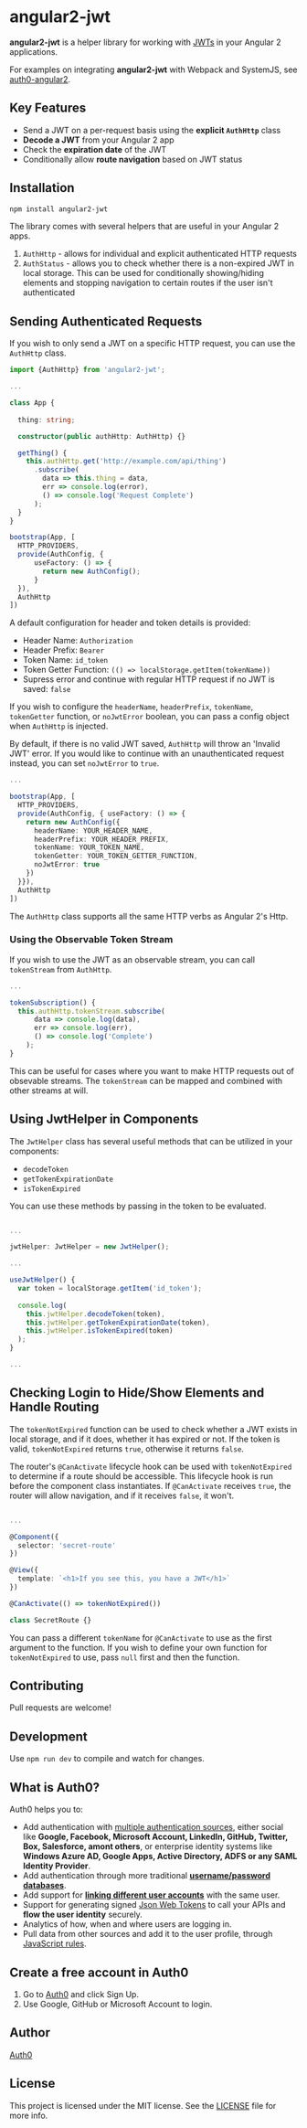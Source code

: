# angular2-jwt

**angular2-jwt** is a helper library for working with [JWTs](http://jwt.io/introduction) in your Angular 2 applications.

For examples on integrating **angular2-jwt** with Webpack and SystemJS, see [auth0-angular2](https://github.com/auth0/auth0-angular2).

## Key Features

* Send a JWT on a per-request basis using the **explicit `AuthHttp`** class
* **Decode a JWT** from your Angular 2 app
* Check the **expiration date** of the JWT
* Conditionally allow **route navigation** based on JWT status

## Installation

```bash
npm install angular2-jwt
```

The library comes with several helpers that are useful in your Angular 2 apps.

1. `AuthHttp` - allows for individual and explicit authenticated HTTP requests
2. `AuthStatus` - allows you to check whether there is a non-expired JWT in local storage. This can be used for conditionally showing/hiding elements and stopping navigation to certain routes if the user isn't authenticated

## Sending Authenticated Requests

If you wish to only send a JWT on a specific HTTP request, you can use the `AuthHttp` class.

```ts
import {AuthHttp} from 'angular2-jwt';

...

class App {
  
  thing: string;

  constructor(public authHttp: AuthHttp) {}

  getThing() {
    this.authHttp.get('http://example.com/api/thing')
      .subscribe(
        data => this.thing = data,
        err => console.log(error),
        () => console.log('Request Complete')
      );
  }
}

bootstrap(App, [
  HTTP_PROVIDERS,
  provide(AuthConfig, {
      useFactory: () => {
        return new AuthConfig();
      }
  }),
  AuthHttp
])
```

A default configuration for header and token details is provided:

* Header Name: `Authorization`
* Header Prefix: `Bearer`
* Token Name: `id_token`
* Token Getter Function: `(() => localStorage.getItem(tokenName))`
* Supress error and continue with regular HTTP request if no JWT is saved: `false`

If you wish to configure the `headerName`, `headerPrefix`, `tokenName`, `tokenGetter` function, or `noJwtError` boolean, you can pass a config object when `AuthHttp` is injected.

By default, if there is no valid JWT saved, `AuthHttp` will throw an 'Invalid JWT' error. If you would like to continue with an unauthenticated request instead, you can set `noJwtError` to `true`.

```ts
...

bootstrap(App, [
  HTTP_PROVIDERS,
  provide(AuthConfig, { useFactory: () => {
    return new AuthConfig({
      headerName: YOUR_HEADER_NAME,
      headerPrefix: YOUR_HEADER_PREFIX,
      tokenName: YOUR_TOKEN_NAME,
      tokenGetter: YOUR_TOKEN_GETTER_FUNCTION,
      noJwtError: true 
    })
  }}),
  AuthHttp
])
```

The `AuthHttp` class supports all the same HTTP verbs as Angular 2's Http.

### Using the Observable Token Stream

If you wish to use the JWT as an observable stream, you can call `tokenStream` from `AuthHttp`.

```ts
...

tokenSubscription() {
  this.authHttp.tokenStream.subscribe(
      data => console.log(data),
      err => console.log(err),
      () => console.log('Complete')
    );
}
```

This can be useful for cases where you want to make HTTP requests out of obsevable streams. The `tokenStream` can be mapped and combined with other streams at will.

## Using JwtHelper in Components

The `JwtHelper` class has several useful methods that can be utilized in your components:

* `decodeToken`
* `getTokenExpirationDate`
* `isTokenExpired`

You can use these methods by passing in the token to be evaluated.

```ts

...

jwtHelper: JwtHelper = new JwtHelper();

...

useJwtHelper() {
  var token = localStorage.getItem('id_token');
  
  console.log(
    this.jwtHelper.decodeToken(token),
    this.jwtHelper.getTokenExpirationDate(token),
    this.jwtHelper.isTokenExpired(token)
  );
}

...
```

## Checking Login to Hide/Show Elements and Handle Routing

The `tokenNotExpired` function can be used to check whether a JWT exists in local storage, and if it does, whether it has expired or not. If the token is valid, `tokenNotExpired` returns `true`, otherwise it returns `false`. 

The router's `@CanActivate` lifecycle hook can be used with `tokenNotExpired` to determine if a route should be accessible. This lifecycle hook is run before the component class instantiates. If `@CanActivate` receives `true`, the router will allow navigation, and if it receives `false`, it won't.

```ts

...

@Component({
  selector: 'secret-route'
})

@View({
  template: `<h1>If you see this, you have a JWT</h1>`
})

@CanActivate(() => tokenNotExpired())

class SecretRoute {}
```

You can pass a different `tokenName` for `@CanActivate` to use as the first argument to the function. If you wish to define your own function for `tokenNotExpired` to use, pass `null` first and then the function.

## Contributing

Pull requests are welcome!

## Development

Use `npm run dev` to compile and watch for changes.

## What is Auth0?

Auth0 helps you to:

* Add authentication with [multiple authentication sources](https://docs.auth0.com/identityproviders), either social like **Google, Facebook, Microsoft Account, LinkedIn, GitHub, Twitter, Box, Salesforce, amont others**, or enterprise identity systems like **Windows Azure AD, Google Apps, Active Directory, ADFS or any SAML Identity Provider**.
* Add authentication through more traditional **[username/password databases](https://docs.auth0.com/mysql-connection-tutorial)**.
* Add support for **[linking different user accounts](https://docs.auth0.com/link-accounts)** with the same user.
* Support for generating signed [Json Web Tokens](https://docs.auth0.com/jwt) to call your APIs and **flow the user identity** securely.
* Analytics of how, when and where users are logging in.
* Pull data from other sources and add it to the user profile, through [JavaScript rules](https://docs.auth0.com/rules).

## Create a free account in Auth0

1. Go to [Auth0](https://auth0.com) and click Sign Up.
2. Use Google, GitHub or Microsoft Account to login.

## Author

[Auth0](https://auth0.com)

## License

This project is licensed under the MIT license. See the [LICENSE](LICENSE.txt) file for more info.


